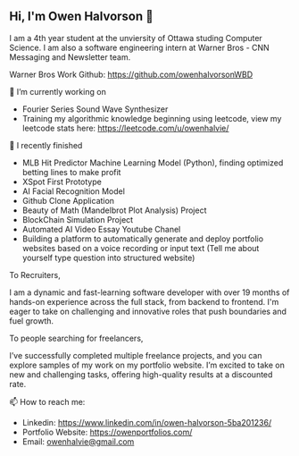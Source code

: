 ## Hi, I'm Owen Halvorson 👋

I am a 4th year student at the unviersity of Ottawa studing Computer Science. I am also a software engineering intern at Warner Bros - CNN Messaging and Newsletter team.

Warner Bros Work Github: https://github.com/owenhalvorsonWBD

🔭 I’m currently working on 

- Fourier Series Sound Wave Synthesizer
- Training my algorithmic knowledge beginning using leetcode, view my leetcode stats here: https://leetcode.com/u/owenhalvie/

🌱 I recently finished 

- MLB Hit Predictor Machine Learning Model (Python), finding optimized betting lines to make profit
- XSpot First Prototype
- AI Facial Recognition Model
- Github Clone Application
- Beauty of Math (Mandelbrot Plot Analysis) Project
- BlockChain Simulation Project
- Automated AI Video Essay Youtube Chanel
- Building a platform to automatically generate and deploy portfolio websites based on a voice recording or input text (Tell me about yourself type question into structured website)

  
To Recruiters, 

I am a dynamic and fast-learning software developer with over 19 months of hands-on experience across the full stack, from backend to frontend. I'm eager to take on challenging and innovative roles that push boundaries and fuel growth.

To people searching for freelancers, 

I’ve successfully completed multiple freelance projects, and you can explore samples of my work on my portfolio website. I’m excited to take on new and challenging tasks, offering high-quality results at a discounted rate. 


📫 How to reach me:
- Linkedin: https://www.linkedin.com/in/owen-halvorson-5ba201236/
- Portfolio Website: https://owenportfolios.com/
- Email: owenhalvie@gmail.com








<!--
*OHalvorson77/OHalvorson77** is a ✨ _special_ ✨ repository because its `README.md` (this file) appears on your GitHub profile.

Here are some ideas to get you started:

- 🔭 I’m currently working on ...
- 🌱 I’m currently learning ...
- 👯 I’m looking to collaborate on ...
- 🤔 I’m looking for help with ...
- 💬 Ask me about ...
- 📫 How to reach me: ...
- 😄 Pronouns: ...
- ⚡ Fun fact: ...
-->
